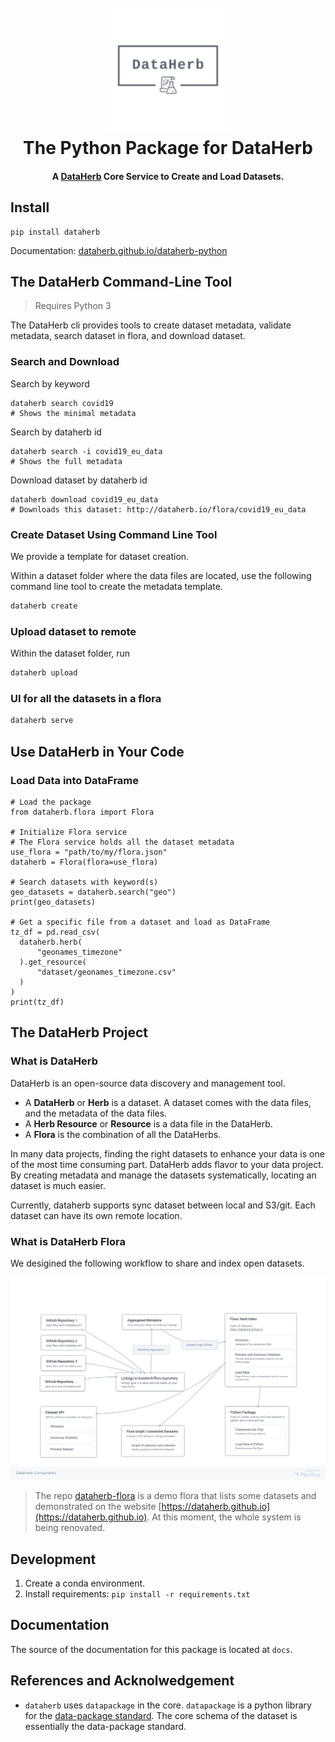 <h1 align="center">
  <br>
  <a href="https://dataherb.github.io"><img src="https://raw.githubusercontent.com/DataHerb/dataherb.github.io/master/assets/favicon/ms-icon-310x310.png" alt="Markdownify" width="200"></a>
  <br>
  The Python Package for DataHerb
  <br>
</h1>

<h4 align="center">A <a href="https://dataherb.github.io" target="_blank">DataHerb</a> Core Service to Create and Load Datasets.</h4>

<p align="center">

</p>



## Install

```
pip install dataherb
```

Documentation: [dataherb.github.io/dataherb-python](https://dataherb.github.io/dataherb-python)

## The DataHerb Command-Line Tool

> Requires Python 3

The DataHerb cli provides tools to create dataset metadata, validate metadata, search dataset in flora, and download dataset.

### Search and Download

Search by keyword

```
dataherb search covid19
# Shows the minimal metadata
```

Search by dataherb id

```
dataherb search -i covid19_eu_data
# Shows the full metadata
```

Download dataset by dataherb id

```
dataherb download covid19_eu_data
# Downloads this dataset: http://dataherb.io/flora/covid19_eu_data
```


### Create Dataset Using Command Line Tool

We provide a template for dataset creation.

Within a dataset folder where the data files are located, use the following command line tool to create the metadata template.

```bash
dataherb create
```

### Upload dataset to remote

Within the dataset folder, run

```bash
dataherb upload
```

### UI for all the datasets in a flora


```bash
dataherb serve
```


## Use DataHerb in Your Code

### Load Data into DataFrame

```
# Load the package
from dataherb.flora import Flora

# Initialize Flora service
# The Flora service holds all the dataset metadata
use_flora = "path/to/my/flora.json"
dataherb = Flora(flora=use_flora)

# Search datasets with keyword(s)
geo_datasets = dataherb.search("geo")
print(geo_datasets)

# Get a specific file from a dataset and load as DataFrame
tz_df = pd.read_csv(
  dataherb.herb(
      "geonames_timezone"
  ).get_resource(
      "dataset/geonames_timezone.csv"
  )
)
print(tz_df)
```


## The DataHerb Project


### What is DataHerb

DataHerb is an open-source data discovery and management tool.

- A **DataHerb** or **Herb** is a dataset. A dataset comes with the data files, and the metadata of the data files.
- A **Herb Resource** or **Resource** is a data file in the DataHerb.
- A **Flora** is the combination of all the DataHerbs.

In many data projects, finding the right datasets to enhance your data is one of the most time consuming part. DataHerb adds flavor to your data project. By creating metadata and manage the datasets systematically, locating an dataset is much easier.

Currently, dataherb supports sync dataset between local and S3/git. Each dataset can have its own remote location.

### What is DataHerb Flora

We desigined the following workflow to share and index open datasets.

![DataHerb Workflow](https://raw.githubusercontent.com/DataHerb/dataherb.github.io/master/assets/images/dataherb-components.png)

> The repo [dataherb-flora](https://github.com/DataHerb/dataherb-flora) is a demo flora that lists some datasets and demonstrated on the website [https://dataherb.github.io](https://dataherb.github.io). At this moment, the whole system is being renovated.

## Development

1. Create a conda environment.
2. Install requirements: `pip install -r requirements.txt`

## Documentation

The source of the documentation for this package is located at `docs`.


## References and Acknolwedgement

- `dataherb` uses `datapackage` in the core. `datapackage` is a python library for the [data-package standard](https://specs.frictionlessdata.io/data-package/). The core schema of the dataset is essentially the data-package standard.
